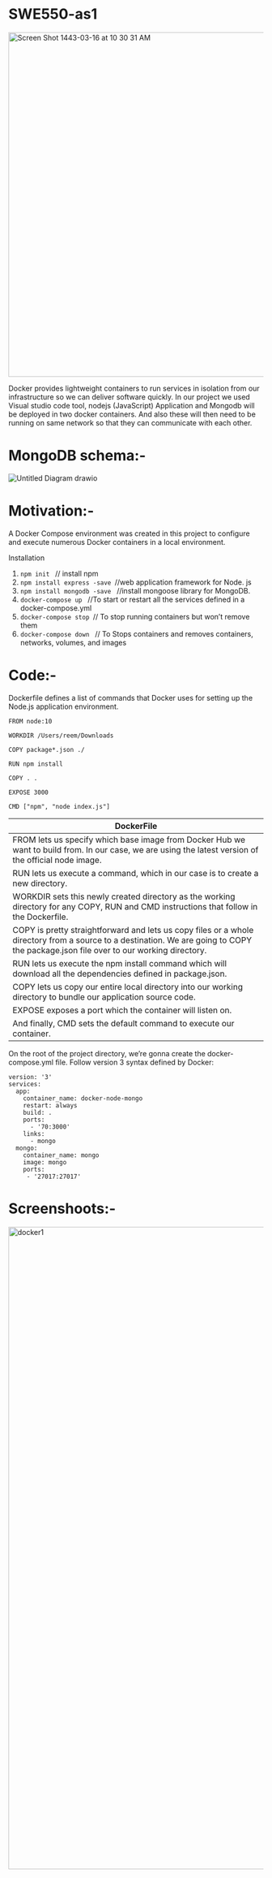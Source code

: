 # SWE550-as1

<img width="679" alt="Screen Shot 1443-03-16 at 10 30 31 AM" src="https://user-images.githubusercontent.com/92275217/139522760-d93223f5-2363-41e4-911c-280eb3e9fe51.png">

Docker provides lightweight containers to run services in isolation from our infrastructure so we can deliver software quickly. In our project we used Visual studio code tool, nodejs (JavaScript) Application and Mongodb will be deployed in two docker containers. And also these will then need to be running on same network so that they can communicate with each other.

# MongoDB schema:-


![Untitled Diagram drawio](https://user-images.githubusercontent.com/92275217/139524264-ebfab49b-27df-4cc0-9f29-a7cf57bf25c6.png)


# Motivation:-

A Docker Compose environment was created in this project to configure and execute numerous Docker containers in a local environment.

Installation
1.	`npm init ` // install npm
2.	`npm install express -save `//web application framework for Node. js
3.	`npm install mongodb -save ` //install mongoose library for MongoDB.
4.	`docker-compose up ` //To start or restart all the services defined in a docker-compose.yml 
5.  `docker-compose stop `// To stop running containers but won’t remove them 
6.  `docker-compose down ` // To Stops containers and removes containers, networks, volumes, and images 



# Code:-

Dockerfile defines a list of commands that Docker uses for setting up the Node.js application environment.

```
FROM node:10

WORKDIR /Users/reem/Downloads

COPY package*.json ./

RUN npm install

COPY . .

EXPOSE 3000

CMD ["npm", "node index.js"]
```

| DockerFile |
| ------------- |
| FROM lets us specify which base image from Docker Hub we want to build from. In our case, we are using the latest version of the official node image.      | 
| RUN lets us execute a command, which in our case is to create a new directory.     |
| WORKDIR sets this newly created directory as the working directory for any COPY, RUN and CMD instructions that follow in the Dockerfile. | 
| COPY is pretty straightforward and lets us copy files or a whole directory from a source to a destination. We are going to COPY the package.json file over to our working directory. | 
| RUN lets us execute the npm install command which will download all the dependencies defined in package.json. | 
| COPY lets us copy our entire local directory into our working directory to bundle our application source code. | 
| EXPOSE exposes a port which the container will listen on. | 
| And finally, CMD sets the default command to execute our container. | 





On the root of the project directory, we’re gonna create the docker-compose.yml file. Follow version 3 syntax defined by Docker:
```
version: '3'
services:
  app:
    container_name: docker-node-mongo
    restart: always
    build: .
    ports:
      - '70:3000'
    links:
      - mongo
  mongo:
    container_name: mongo 
    image: mongo
    ports:
     - '27017:27017' 
```

# Screenshoots:-

<img width="1266" alt="docker1" src="https://user-images.githubusercontent.com/92275217/139523916-bc170fa6-7e3b-49ab-ab91-f8734b12f738.png">







